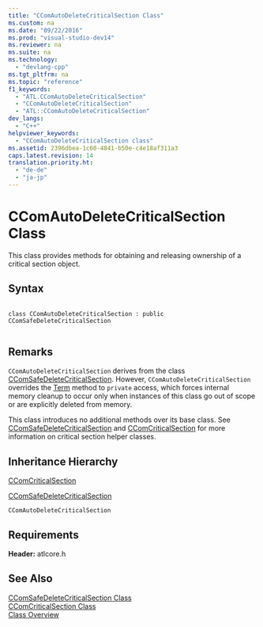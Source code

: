 ```yaml
---
title: "CComAutoDeleteCriticalSection Class"
ms.custom: na
ms.date: "09/22/2016"
ms.prod: "visual-studio-dev14"
ms.reviewer: na
ms.suite: na
ms.technology: 
  - "devlang-cpp"
ms.tgt_pltfrm: na
ms.topic: "reference"
f1_keywords: 
  - "ATL.CComAutoDeleteCriticalSection"
  - "CComAutoDeleteCriticalSection"
  - "ATL::CComAutoDeleteCriticalSection"
dev_langs: 
  - "C++"
helpviewer_keywords: 
  - "CComAutoDeleteCriticalSection class"
ms.assetid: 2396dbea-1c60-4841-b50e-c4e18af311a3
caps.latest.revision: 14
translation.priority.ht: 
  - "de-de"
  - "ja-jp"
---
```

# CComAutoDeleteCriticalSection Class
This class provides methods for obtaining and releasing ownership of a critical section object.  
  
## Syntax  
  
```  
  
class CComAutoDeleteCriticalSection : public CComSafeDeleteCriticalSection  
  
```  
  
## Remarks  
 `CComAutoDeleteCriticalSection` derives from the class [CComSafeDeleteCriticalSection](../VS_csharp/ccomsafedeletecriticalsection-class.md). However, `CComAutoDeleteCriticalSection` overrides the [Term](../Topic/CComSafeDeleteCriticalSection::Term.md) method to `private` access, which forces internal memory cleanup to occur only when instances of this class go out of scope or are explicitly deleted from memory.  
  
 This class introduces no additional methods over its base class. See [CComSafeDeleteCriticalSection](../VS_csharp/ccomsafedeletecriticalsection-class.md) and [CComCriticalSection](../VS_csharp/ccomcriticalsection-class.md) for more information on critical section helper classes.  
  
## Inheritance Hierarchy  
 [CComCriticalSection](../VS_csharp/ccomcriticalsection-class.md)  
  
 [CComSafeDeleteCriticalSection](../VS_csharp/ccomsafedeletecriticalsection-class.md)  
  
 `CComAutoDeleteCriticalSection`  
  
## Requirements  
 **Header:** atlcore.h  
  
## See Also  
 [CComSafeDeleteCriticalSection Class](../VS_csharp/ccomsafedeletecriticalsection-class.md)   
 [CComCriticalSection Class](../VS_csharp/ccomcriticalsection-class.md)   
 [Class Overview](../VS_csharp/atl-class-overview.md)